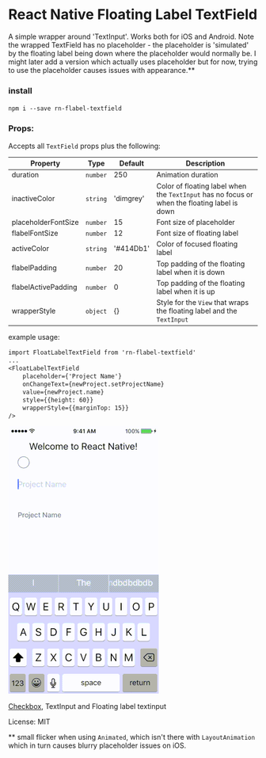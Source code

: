 
# React Native Floating Label TextField

A simple wrapper around 'TextInput'. Works both for iOS and Android.
Note the wrapped TextField has no placeholder - the placeholder is 'simulated' by the floating label being down where the placeholder would normally be. I might later add a version which actually uses placeholder but for now, trying to use the placeholder causes issues with appearance.** 

### install 
`npm i --save rn-flabel-textfield`

### Props:
Accepts all `TextField` props plus the following:

| Property | Type | Default | Description |
|-----------|--------|---------|--------------------------------------------|
| duration | `number` | 250 | Animation duration |
| inactiveColor | `string` | 'dimgrey' | Color of floating label when the `TextInput` has no focus or when the floating label is down |
| placeholderFontSize | `number` | 15 | Font size of placeholder |
| flabelFontSize | `number` | 12 | Font size of floating label |
| activeColor | `string` | '#414Db1' | Color of focused floating label |
| flabelPadding | `number` | 20 | Top padding of the floating label when it is down |
| flabelActivePadding | `number` | 0 | Top padding of the floating label when it is up |
| wrapperStyle | `object` | {} | Style for the `View` that wraps the floating label and the `TextInput` |


example usage:
```
import FloatLabelTextField from 'rn-flabel-textfield'
...
<FloatLabelTextField
    placeholder={'Project Name'}
    onChangeText={newProject.setProjectName}
    value={newProject.name}
    style={{height: 60}}
    wrapperStyle={{marginTop: 15}}
/>
```

![Example](https://raw.githubusercontent.com/vonovak/react-native-flabel-textfield/master/fl.gif "Example")

[Checkbox](https://github.com/vonovak/react-native-round-checkbox), TextInput and Floating label textinput

License: MIT

** small flicker when using `Animated`, which isn't there with `LayoutAnimation` which in turn causes blurry placeholder issues on iOS.
